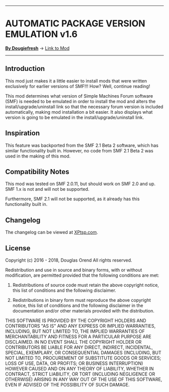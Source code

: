 -------

# AUTOMATIC PACKAGE VERSION EMULATION v1.6

[**By Dougiefresh**](http://www.simplemachines.org/community/index.php?action=profile;u=253913) -> [Link to Mod](http://custom.simplemachines.org/mods/index.php?mod=4086)

--------

## Introduction
This mod just makes it a little easier to install mods that were written exclusively for earlier versions of SMF!!!  How?  Well, continue reading!

This mod determines what version of Simple Machines Forum software (SMF) is needed to be emulated in order to install the mod and alters the install/upgrade/uninstall link so that the necessary forum version is included automatically, making mod installation a bit easier.  It also displays what version is going to be emulated in the install/upgrade/uninstall link.

## Inspiration
This feature was backported from the SMF 2.1 Beta 2 software, which has similar functionality built in.  However, no code from SMF 2.1 Beta 2 was used in the making of this mod.

## Compatibility Notes
This mod was tested on SMF 2.0.11, but should work on SMF 2.0 and up.  SMF 1.x is not and will not be supported.  

Furthermore, SMF 2.1 will not be supported, as it already has this functionality built in.

## Changelog
The changelog can be viewed at [XPtsp.com](http://www.xptsp.com/board/free-modifications/automatic-package-version-emulation/).

## License
Copyright (c) 2016 - 2018, Douglas Orend
All rights reserved.

Redistribution and use in source and binary forms, with or without modification, are permitted provided that the following conditions are met:

1. Redistributions of source code must retain the above copyright notice, this list of conditions and the following disclaimer.

2. Redistributions in binary form must reproduce the above copyright notice, this list of conditions and the following disclaimer in the documentation and/or other materials provided with the distribution.

THIS SOFTWARE IS PROVIDED BY THE COPYRIGHT HOLDERS AND CONTRIBUTORS "AS IS" AND ANY EXPRESS OR IMPLIED WARRANTIES, INCLUDING, BUT NOT LIMITED TO, THE IMPLIED WARRANTIES OF MERCHANTABILITY AND FITNESS FOR A PARTICULAR PURPOSE ARE DISCLAIMED. IN NO EVENT SHALL THE COPYRIGHT HOLDER OR CONTRIBUTORS BE LIABLE FOR ANY DIRECT, INDIRECT, INCIDENTAL, SPECIAL, EXEMPLARY, OR CONSEQUENTIAL DAMAGES (INCLUDING, BUT NOT LIMITED TO, PROCUREMENT OF SUBSTITUTE GOODS OR SERVICES; LOSS OF USE, DATA, OR PROFITS; OR BUSINESS INTERRUPTION) HOWEVER CAUSED AND ON ANY THEORY OF LIABILITY, WHETHER IN CONTRACT, STRICT LIABILITY, OR TORT (INCLUDING NEGLIGENCE OR OTHERWISE) ARISING IN ANY WAY OUT OF THE USE OF THIS SOFTWARE, EVEN IF ADVISED OF THE POSSIBILITY OF SUCH DAMAGE.